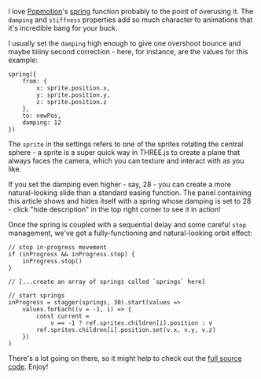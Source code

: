 I love [Popmotion](https://popmotion.io/pure/)'s [spring](https://popmotion.io/api/spring/) function probably to the point of overusing it. The `damping` and `stiffness` properties add so much character to animations that it's incredible bang for your buck.

I usually set the `damping` high enough to give one overshoot bounce and maybe tiiiiny second correction - here, for instance, are the values for this example:

```
spring({
    from: {
        x: sprite.position.x,
        y: sprite.position.y,
        z: sprite.position.z
    },
    to: newPos,
    damping: 12
})
```

The `sprite` in the settings refers to one of the sprites rotating the central sphere - a sprite is a super quick way in THREE.js to create a plane that always faces the camera, which you can texture and interact with as you like.

If you set the damping even higher - say, 28 - you can create a more natural-looking slide than a standard easing function. The panel containing this article shows and hides itself with a spring whose damping is set to 28 - click "hide description" in the top right corner to see it in action!

Once the spring is coupled with a sequential delay and some careful `stop` management, we've got a fully-functioning and natural-looking orbit effect:

```
// stop in-progress movement
if (inProgress && inProgress.stop) {
    inProgress.stop()
}

// [...create an array of springs called `springs` here]

// start springs
inProgress = stagger(springs, 30).start(values =>
    values.forEach((v = -1, i) => {
        const current =
            v == -1 ? ref.sprites.children[i].position : v
        ref.sprites.children[i].position.set(v.x, v.y, v.z)
    })
)
```

There's a lot going on there, so it might help to check out the [full source code](https://github.com/SaFrMo/nuxt-three/blob/master/components/SpriteOrbit.vue). Enjoy!
